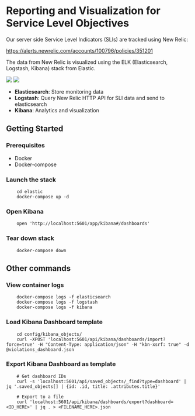 # Reporting and Visualization for Service Level Objectives

Our server side Service Level Indicators (SLIs) are tracked using New Relic:

https://alerts.newrelic.com/accounts/100796/policies/351201

The data from New Relic is visualized using the ELK (Elasticsearch, Logstash, Kibana) stack from Elastic.

![](https://newrelic.com/assets/newrelic/source/NewRelic-logo-bug.svg) ![](https://images.contentstack.io/v3/assets/bltefdd0b53724fa2ce/blt9a6279ac82c4aac5/5c11ebcf5b046c520d3f7506/logo-elastic-stack-lt.svg)

- **Elasticsearch**: Store monitoring data
- **Logstash**: Query New Relic HTTP API for SLI data and send to elasticsearch
- **Kibana**: Analytics and visualization 

## Getting Started

### Prerequisites
- Docker
- Docker-compose

### Launch the stack

        cd elastic
        docker-compose up -d

### Open Kibana
        open 'http://localhost:5601/app/kibana#/dashboards'

### Tear down stack

        docker-compose down

## Other commands

### View container logs

        docker-compose logs -f elasticsearch
        docker-compose logs -f logstash
        docker-compose logs -f kibana

### Load Kibana Dashboard template

        cd config/kibana_objects/
        curl -XPOST 'localhost:5601/api/kibana/dashboards/import?force=true' -H "Content-Type: application/json" -H "kbn-xsrf: true" -d @violations_dashboard.json

### Export Kibana Dashboard as template

        # Get dashboard IDs
        curl -s 'localhost:5601/api/saved_objects/_find?type=dashboard' | jq '.saved_objects[] | {id: .id, title: .attributes.title}'

        # Export to a file
        curl 'localhost:5601/api/kibana/dashboards/export?dashboard=<ID_HERE>' | jq . > <FILENAME_HERE>.json